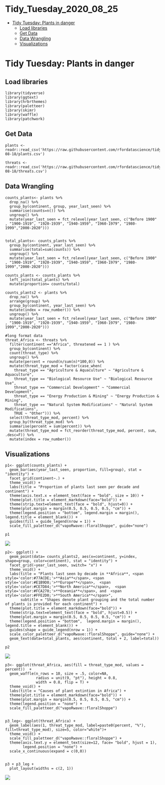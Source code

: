 Tidy\_Tuesday\_2020\_08\_25
================

-   [Tidy Tuesday: Plants in danger](#tidy-tuesday-plants-in-danger)
    -   [Load libraries](#load-libraries)
    -   [Get Data](#get-data)
    -   [Data Wrangling](#data-wrangling)
    -   [Visualizations](#visualizations)

Tidy Tuesday: Plants in danger
==============================

Load libraries
--------------

    library(tidyverse)
    library(ggtext)
    library(hrbrthemes)
    library(paletteer)
    library(skimr)
    library(waffle)
    library(patchwork)

Get Data
--------

    plants <- readr::read_csv('https://raw.githubusercontent.com/rfordatascience/tidytuesday/master/data/2020/2020-08-18/plants.csv')

    threats <- readr::read_csv('https://raw.githubusercontent.com/rfordatascience/tidytuesday/master/data/2020/2020-08-18/threats.csv')

Data Wrangling
--------------

    counts_plants<- plants %>%
      drop_na() %>%
      group_by(continent, group, year_last_seen) %>%
      summarise(counts=n()) %>%
      ungroup() %>%
      mutate(year_last_seen = fct_relevel(year_last_seen, c("Before 1900" , "1900-1919", "1920-1939", "1940-1959", "1960-1979", "1980-1999","2000-2020")))

      
    total_plants<- counts_plants %>%
      group_by(continent, year_last_seen) %>%
      summarise(total=sum(counts)) %>%
      ungroup() %>%
      mutate(year_last_seen = fct_relevel(year_last_seen, c("Before 1900" , "1900-1919", "1920-1939", "1940-1959", "1960-1979", "1980-1999","2000-2020")))

    counts_plants <- counts_plants %>%
      left_join(total_plants) %>%
      mutate(proportion= counts/total)

    counts_plants2 <- plants %>%
      drop_na() %>%
      arrange(group) %>%
      group_by(continent, year_last_seen) %>%
      mutate(index = row_number()) %>%
      ungroup() %>%
      mutate(year_last_seen = fct_relevel(year_last_seen, c("Before 1900" , "1900-1919", "1920-1939", "1940-1959", "1960-1979", "1980-1999","2000-2020")))

    #long format data
    threat_Africa <- threats %>%
      filter(continent =="Africa", threatened == 1 ) %>%
      group_by(continent) %>%
      count(threat_type) %>%
      ungroup() %>% 
      mutate(percent = round(n/sum(n)*100,0)) %>% 
      mutate(threat_type_mod = factor(case_when(
        threat_type == "Agriculture & Aquaculture" ~ "Agriculture & Aquaculture",
        threat_type == "Biological Resource Use" ~ "Biological Resource Use",
        threat_type == "Commercial Development" ~ "Commercial Development",
        threat_type == "Energy Production & Mining" ~ "Energy Production & Mining", 
        threat_type == "Natural System Modifications" ~ "Natural System Modifications",  
        TRUE ~ "Other"))) %>% 
      select(threat_type_mod, percent) %>% 
      group_by(threat_type_mod) %>% 
      summarise(percent = sum(percent)) %>% 
      mutate(threat_type_mod = fct_reorder(threat_type_mod, percent, sum, .desc=F)) %>%
      mutate(index = row_number()) 

Visualizations
--------------

    p1<- ggplot(counts_plants) +
      geom_bar(aes(year_last_seen, proportion, fill=group), stat = "identity") +
      facet_grid(continent~.) +
      theme_void() +
      labs(title = "Proportion of plants last seen per decade and continent") +
      theme(axis.text.x = element_text(face = "bold", size = 10)) +
      theme(plot.title = element_markdown(face="bold")) +
      theme(strip.text=element_text(face = "bold", hjust=0)) +
      theme(plot.margin = margin(0.5, 0.5, 0.5, 0.5, "cm")) +
      theme(legend.position = "bottom", legend.margin = margin(), legend.title = element_blank()) +
      guides(fill = guide_legend(nrow = 1)) +
      scale_fill_paletteer_d("vapoRwave::floralShoppe", guide="none")

    p1

![](TidyTuesday_33_files/figure-gfm/unnamed-chunk-1-1.png)<!-- -->

    p2<- ggplot() +
      geom_point(data= counts_plants2, aes(x=continent, y=index, shape=group, color=continent), stat = "identity") +
      facet_grid(~year_last_seen, switch= "x") +
      theme_void() +
      labs(title = "Plants last seen by decade in **Africa**, <span style='color:#77ACDE;'>**Asia**</span>, <span style='color:#E1B9D8;'>**Europe**</span>,  <span style='color:#CE7D84;'>**North America**</span>,  <span style='color:#FCA270;'>**Oceania**</span>, and  <span style='color:#FFE2D0;'>**South America**</span>",
           subtitle = "Shapes denote plant grouping and the total number of plants is provided for each continent") +
      theme(plot.title = element_markdown(face="bold")) +
      theme(strip.text=element_text(face = "bold", hjust=0.5)) +
      theme(plot.margin = margin(0.5, 0.5, 0.5, 0.5, "cm")) +
      theme(legend.position = "bottom",  legend.margin = margin(), legend.title = element_blank()) +
      guides(shape = guide_legend(nrow = 1)) +
      scale_color_paletteer_d("vapoRwave::floralShoppe", guide="none") +
      geom_text(data=total_plants, aes(continent, total + 2, label=total))

    p2

![](TidyTuesday_33_files/figure-gfm/unnamed-chunk-1-2.png)<!-- -->

    p3<- ggplot(threat_Africa, aes(fill = threat_type_mod, values = percent))  +
      geom_waffle(n_rows = 10, size = .5, color=NA, 
                  radius = unit(9, "pt"), height = 0.8, 
                  width = 0.8, flip = T) +
      theme_void() +
      labs(title = "Causes of plant extintion in Africa") +
      theme(plot.title = element_markdown(face="bold")) +
      theme(plot.margin = margin(0.5, 0.5, 0.5, 0.5, "cm")) +
      theme(legend.position = "none") +
      scale_fill_paletteer_d("vapoRwave::floralShoppe")
      

    p3_leg<- ggplot(threat_Africa) +
      geom_label(aes(1, threat_type_mod, label=paste0(percent, "%"), fill=threat_type_mod), size=5, color="white")+
      theme_void() +
      scale_fill_paletteer_d("vapoRwave::floralShoppe") +
      theme(axis.text.y = element_text(size=12, face= "bold", hjust = 1),
            legend.position = "none") +
      scale_x_continuous(expand = c(0,0))


    p3 + p3_leg + 
      plot_layout(widths = c(2, 1))

![](TidyTuesday_33_files/figure-gfm/unnamed-chunk-1-3.png)<!-- -->
